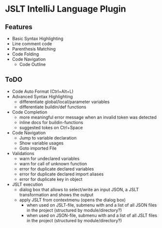 # JSLT IntelliJ Language Plugin

## Features

* Basic Syntax Highlighting
* Line comment code 
* Parenthesis Matching
* Code Folding
* Code Navigation
  * Code Outline
  

## ToDO

* Code Auto Format (Ctrl+Alt+L)
* Advanced Syntax Highlighting
  * differentiate global/local/parameter variables
  * differentiate buildin/def functions
* Code Completion
  * more meaningful error message when an invalid token was detected
  * inline docs for buildin-functions
  * suggested tokes on Ctrl+Space
* Code Navigation
  * Jump to variable declaration
  * Show variable usages
  * Goto imported File
* Validations
  * warn for undeclared variables
  * warn for call of unknown function
  * error for duplicate declared variables
  * error for duplicate declared import aliases
  * error for duplicate key in object
* JSLT execution
  * dialog box that allows to select/write an input JSON, a JSLT transformation and shows the output
  * apply JSLT from contextmenu (opens the dialog box)
    * when used on JSLT-file, submenu with <empty> and a list of all JSON files in the project (structured by module/directory?)  
    * when used on JSON-file, submenu with <empty> and a list of all JSLT files in the project (structured by module/directory?)